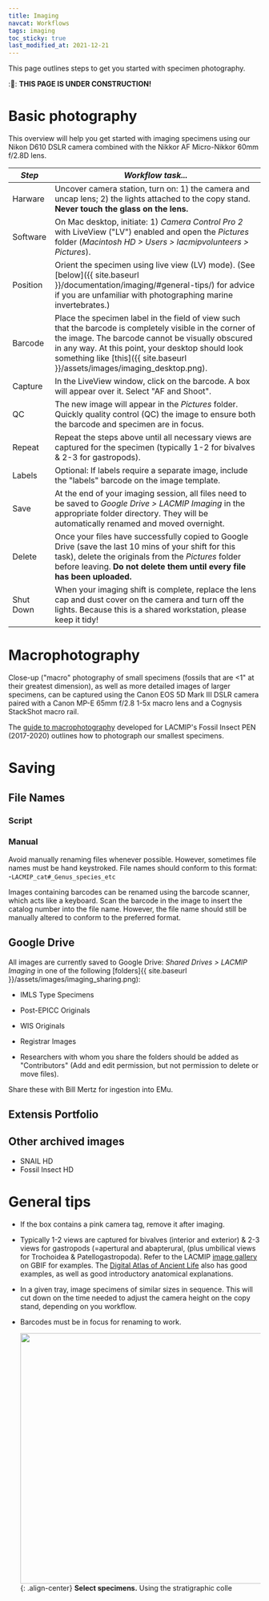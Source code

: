 ```yaml
---
title: Imaging
navcat: Workflows
tags: imaging
toc_sticky: true
last_modified_at: 2021-12-21
---
```


This page outlines steps to get you started with specimen photography.

::construction:: **THIS PAGE IS UNDER CONSTRUCTION!**

# Basic photography
This overview will help you get started with imaging specimens using our Nikon D610 DSLR camera combined with the Nikkor AF Micro-Nikkor 60mm f/2.8D lens.

*Step* | *Workflow task...*
   --- | ---
   Harware | Uncover camera station, turn on: 1) the camera and uncap lens; 2) the lights attached to the copy stand. **Never touch the glass on the lens.**
   Software | On Mac desktop, initiate: 1) *Camera Control Pro 2* with LiveView ("LV") enabled and open the _Pictures_ folder (_Macintosh HD > Users > lacmipvolunteers > Pictures_).
   Position | Orient the specimen using live view (LV) mode). (See [below]({{ site.baseurl }}/documentation/imaging/#general-tips/) for advice if you are unfamiliar with photographing marine invertebrates.)
   Barcode | Place the specimen label in the field of view such that the barcode is completely visible in the corner of the image. The barcode cannot be visually obscured in any way. At this point, your desktop should look something like [this]({{ site.baseurl }}/assets/images/imaging_desktop.png).
   Capture | In the LiveView window, click on the barcode. A box will appear over it. Select "AF and Shoot". 
   QC| The new image will appear in the _Pictures_ folder. Quickly quality control (QC) the image to ensure both the barcode and specimen are in focus.
   Repeat | Repeat the steps above until all necessary views are captured for the specimen (typically 1-2 for bivalves & 2-3 for gastropods).
   Labels | Optional: If labels require a separate image, include the "labels" barcode on the image template. 
   Save | At the end of your imaging session, all files need to be saved to _Google Drive > LACMIP Imaging_ in the appropriate folder directory. They will be automatically renamed and moved overnight. 
   Delete | Once your files have successfully copied to Google Drive (save the last 10 mins of your shift for this task), delete the originals from the _Pictures_ folder before leaving. **Do not delete them until every file has been uploaded.**
   Shut Down | When your imaging shift is complete, replace the lens cap and dust cover on the camera and turn off the lights. Because this is a shared workstation, please keep it tidy!

# Macrophotography

Close-up ("macro" photography of small specimens (fossils that are <1" at their greatest dimension), as well as more detailed images of larger specimens, can be captured using the Canon EOS 5D Mark III DSLR camera paired with a Canon MP-E 65mm f/2.8 1-5x macro lens and a Cognysis StackShot macro rail.

The [guide to macrophotography](https://drive.google.com/file/d/1VsrV8OBMxUAjes_QLagHZisrnTrAbwyv/view?usp=sharing) developed for LACMIP's Fossil Insect PEN (2017-2020) outlines how to photograph our smallest specimens.
   
# Saving
## File Names
### Script

### Manual
Avoid manually renaming files whenever possible. However, sometimes file names must be hand keystroked. File names should conform to this format:
-`LACMIP_cat#_Genus_species_etc`

Images containing barcodes can be renamed using the barcode scanner, which acts like a keyboard. Scan the barcode in the image to insert the catalog number into the file name. However, the file name should still be manually altered to conform to the preferred format.

## Google Drive
All images are currently saved to Google Drive: _Shared Drives > LACMIP Imaging_ in one of the following [folders]{{ site.baseurl }}/assets/images/imaging_sharing.png):
- IMLS Type Specimens
- Post-EPICC Originals
- WIS Originals
- Registrar Images

 - Researchers with whom you share the folders should be added as "Contributors" (Add and edit permission, but not permission to delete or move files). 

Share these with Bill Mertz for ingestion into EMu.
## Extensis Portfolio
## Other archived images
- SNAIL HD
- Fossil Insect HD

# General tips
- If the box contains a pink camera tag, remove it after imaging.
- Typically 1-2 views are captured for bivalves (interior and exterior) & 2-3 views for gastropods (=apertural and abapterural, (plus umbilical views for Trochoidea & Patellogastropoda). Refer to the LACMIP [image gallery](https://www.gbif.org/occurrence/gallery?dataset_key=f0a7ca6e-8da6-4629-97bd-0368705a4d6b) on GBIF for examples. The [Digital Atlas of Ancient Life](https://www.digitalatlasofancientlife.org/learn/mollusca/) also has good examples, as well as good introductory anatomical explanations.
- In a given tray, image specimens of similar sizes in sequence. This will cut down on the time needed to adjust the camera height on the copy stand, depending on you workflow.
- Barcodes must be in focus for renaming to work.
   
   
   
   
   
   
   <img src="{{ site.baseurl }}/assets/images/digitizing_worksheetexample2.png" alt="" width="500"/>{: .align-center} **Select specimens.** Using the stratigraphic colle
